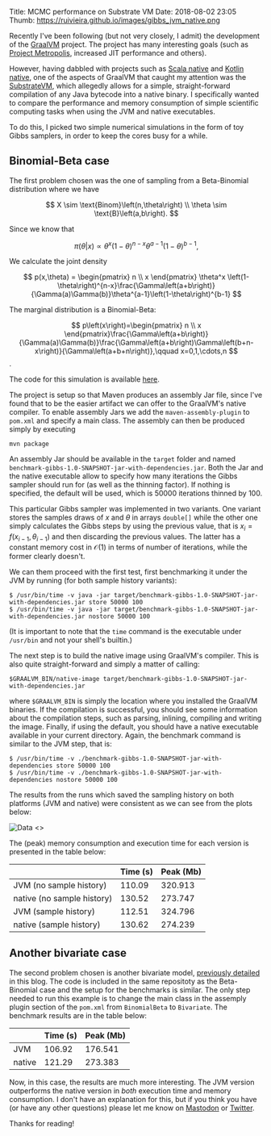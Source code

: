 Title: MCMC performance on Substrate VM
Date: 2018-08-02 23:05
Thumb: https://ruivieira.github.io/images/gibbs_jvm_native.png

Recently I've been following (but not very closely, I admit) the development of the [GraalVM](https://www.graalvm.org/) project. The project has many interesting goals (such as [Project Metropolis](http://openjdk.java.net/projects/metropolis/), increased JIT performance and others).

However, having dabbled with projects such as [Scala native](https://github.com/scala-native/scala-native) and [Kotlin native](https://kotlinlang.org/docs/reference/native-overview.html), one of the aspects of GraalVM that caught my attention was the [SubstrateVM](https://github.com/oracle/graal/tree/master/substratevm), which allegedly allows for a simple, straight-forward compilation of any Java bytecode into a native binary.
I specifically wanted to compare the performance and memory consumption of simple scientific computing tasks when using the JVM and native executables.

To do this, I picked two simple numerical simulations in the form of toy Gibbs samplers, in order to keep the cores busy for a while.

## Binomial-Beta case


The first problem chosen was the one of sampling from a Beta-Binomial distribution where we have

$$
X \sim \text{Binom}\left(n,\theta\right) \\
\theta \sim \text{B}\left(a,b\right).
$$

Since we know that

$$
	\pi\left(\theta|x\right) \propto \theta^x \left(1-\theta\right)^{n-x}\theta^{a-1}\left(1-\theta\right)^{b-1},
$$

We calculate the joint density

$$
p(x,\theta) = \begin{pmatrix} n \\ x \end{pmatrix} \theta^x \left(1-\theta\right)^{n-x}\frac{\Gamma\left(a+b\right)}{\Gamma(a)\Gamma(b)}\theta^{a-1}\left(1-\theta\right)^{b-1}
$$

The marginal distribution is a Binomial-Beta:

$$
p\left(x\right)=\begin{pmatrix} n \\ x \end{pmatrix}\frac{\Gamma\left(a+b\right)}{\Gamma(a)\Gamma(b)}\frac{\Gamma\left(a+b\right)\Gamma\left(b+n-x\right)}{\Gamma\left(a+b+n\right)},\qquad x=0,1,\cdots,n
$$.

The code for this simulation is available [here](https://github.com/ruivieira/benchmark-gibbs).

The project is setup so that Maven produces an assembly Jar file, since I've found that to be the easier artifact we can offer to the GraalVM's native compiler. To enable assembly Jars we add the `maven-assembly-plugin` to `pom.xml` and specify a main class. The assembly can then be produced simply by executing

```
mvn package
```

An assembly Jar should be available in the `target` folder and named `benchmark-gibbs-1.0-SNAPSHOT-jar-with-dependencies.jar`. Both the Jar and the native executable allow to specify how many iterations the Gibbs sampler should run for (as well as the thinning factor). If nothing is specified, the default will be used, which is $50000$ iterations thinned by $100$.

This particular Gibbs sampler was implemented in two variants. One variant stores the samples draws of $x$ and $\theta$ in arrays `double[]` while the other one simply calculates the Gibbs steps by using the previous value, that is $x_i=f(x_{i-1},\theta_{i-1})$ and then discarding the previous values. The latter has a constant memory cost in $\mathcal{O}(1)$ in terms of number of iterations, while the former clearly doesn't.

We can them proceed with the first test, first benchmarking it under the JVM by running (for both sample history variants):

```
$ /usr/bin/time -v java -jar target/benchmark-gibbs-1.0-SNAPSHOT-jar-with-dependencies.jar store 50000 100
$ /usr/bin/time -v java -jar target/benchmark-gibbs-1.0-SNAPSHOT-jar-with-dependencies.jar nostore 50000 100
```

(It is important to note that the `time` command is the executable under `/usr/bin` and not your shell's builtin.)

The next step is to build the native image using GraalVM's compiler. This is also quite straight-forward and simply a matter of calling:

```
$GRAALVM_BIN/native-image target/benchmark-gibbs-1.0-SNAPSHOT-jar-with-dependencies.jar
```

where `$GRAALVM_BIN` is simply the location where you installed the GraalVM binaries. If the compilation is successful, you should see some information about the compilation steps, such as parsing, inlining, compiling and writing the image. Finally, if using the default, you should have a native executable available in your current directory. Again, the benchmark command is similar to the JVM step, that is:

```
$ /usr/bin/time -v ./benchmark-gibbs-1.0-SNAPSHOT-jar-with-dependencies store 50000 100
$ /usr/bin/time -v ./benchmark-gibbs-1.0-SNAPSHOT-jar-with-dependencies nostore 50000 100
```

The results from the runs which saved the sampling history on both platforms (JVM and native) were consistent as we can see from the plots below:

![Data <>]({filename}/images/gibbs_jvm_native.png)


The (peak) memory consumption and execution time for each version is presented in the table below:

<table class="table table-hover">
<thead>
  <tr>
    <th></th>
    <th>Time (s)</th>
    <th>Peak (Mb)</th>
  </tr>
</thead>
<tbody>
  <tr>
    <td>JVM (no sample history)</td><td>110.09</td><td>320.913</td>
  </tr>
  <tr>
    <td>native (no sample history)</td><td>130.52</td><td>273.747</td>
  </tr>
    <tr>
    <td>JVM (sample history)</td><td>112.51</td><td>324.796</td>
  </tr>
  <tr>
    <td>native (sample history)</td><td>130.62</td><td>274.239</td>
  </tr>
</tbody>
</table>

## Another bivariate case

The second problem chosen is another bivariate model, [previously detailed](/a-gibbs-sampler-in-crystal.html) in this blog.
The code is included in the same repositoty as the Beta-Binomial case and the setup for the benchmarks is similar. The only step needed to run this example is to change the main class in the assemply plugin section of the `pom.xml` from `BinomialBeta` to `Bivariate`. The benchmark results are in the table below:

<table class="table table-hover">
<thead>
  <tr>
    <th></th>
    <th>Time (s)</th>
    <th>Peak (Mb)</th>
  </tr>
</thead>
<tbody>
  <tr>
    <td>JVM</td><td>106.92</td><td>176.541</td>
  </tr>
  <tr>
    <td>native</td><td>121.29</td><td>273.383</td>
  </tr>
</tbody>
</table>

Now, in this case, the results are much more interesting. The JVM version outperforms the native version in _both_ execution time and memory consumption. I don't have an explanation for this, but if you think you have (or have any other questions) please let me know on [Mastodon](https://mastodon.social/@ruivieira) or [Twitter](https://twitter.com/ruimvieira).

Thanks for reading!
